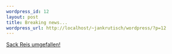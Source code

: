 ```yaml
--- 
wordpress_id: 12
layout: post
title: Breaking news...
wordpress_url: http://localhost/~jankrutisch/wordpress/?p=12
---
```

<a href="http://joerg.antville.org/stories/719275/">Sack Reis umgefallen!</a>
